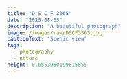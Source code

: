 ```yaml
---
title: "D S C F 3365"
date: "2025-08-05"
description: "A beautiful photograph"
image: /images/raw/DSCF3365.jpg
captionText: "Scenic view"
tags:
  - photography
  - nature
height: 0.6553950199815555
---
```


